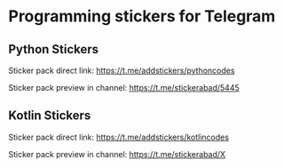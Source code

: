 # Programming stickers for Telegram
## Python Stickers
Sticker pack direct link:
https://t.me/addstickers/pythoncodes

Sticker pack preview in channel:
https://t.me/stickerabad/5445

## Kotlin Stickers
Sticker pack direct link:
https://t.me/addstickers/kotlincodes

Sticker pack preview in channel:
https://t.me/stickerabad/X
